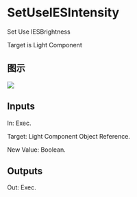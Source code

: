 # SetUseIESIntensity

Set Use IESBrightness

Target is Light Component

## 图示

![]($-20221218-20344221.png)

## Inputs

In: Exec.

Target: Light Component Object Reference.

New Value: Boolean.  

## Outputs

Out: Exec.

